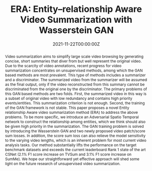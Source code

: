 ---
abstract: Video summarization aims to simplify large scale video browsing by generating concise, short summaries that diver from but well represent the original video. Due to the scarcity of video annotations, recent progress for video summarization concentrates on unsupervised methods, among which the GAN based methods are most prevalent. <!--more--> This type of methods includes a summarizer and a discriminator. The summarized video from the summarizer will be assumed as the final output, only if the video reconstructed from this summary cannot be discriminated from the original one by the discriminator. The primary problems of this GAN based methods are two folds. First, the summarized video in this way is a subset of original video with low redundancy and contains high priority events/entities. This summarization criterion is not enough. Second, the training of the GAN framework is not stable. This paper proposes a novel Entity relationship Aware video summarization method (ERA) to address the above problems. To be more specific, we introduce an Adversarial Spatio Temporal network to construct the relationship among entities, which we think should also be given high priority in the summarization. The GAN training problem is solved by introducing the Wasserstein GAN and two newly proposed video patch/score sum losses. In addition, the score sum loss can also relieve the model sensitivity to the varying video lengths, which is an inherent problem for most current video analysis tasks. Our method substantially lifts the performance on the target benchmark datasets and exceeds the current leaderboard Rank 1 state of the art CSNet (2.1% F1 score increase on TVSum and 3.1% F1 score increase on SumMe). We hope our straightforward yet effective approach will shed some light on the future research of unsupervised video summarization.
authors:
- admin
- Jianzhe Lin
- Claudio T. Silva
date: "2021-11-22T00:00:00Z"
doi: ""
featured: true
image:
  focal_point: ""
  preview_only: false
links:
- name: BMVC 2021
  url: 'https://www.bmvc2021.com/'
projects:
- c2smart-project
publication: To Appear on *British Machine Vision Conference 2021*
publication_short: To Appear on *BMVC 2021*
publication_types:
- "1"
publishDate: "2021-10-15T00:00:00Z"
summary: Video summarization aims to simplify large scale video browsing by generating concise, short summaries that diver from but well represent the original video... 
tags:
- Video Summarization 
title: "ERA: Entity–relationship Aware Video Summarization with Wasserstein GAN"
url_code: 'https://github.com/jnzs1836/ERA-VSum'
url_pdf: https://www.bmvc2021-virtualconference.com/assets/papers/1536.pdf
url_project: ""
---